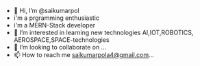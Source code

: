 - 👋 Hi, I’m @saikumarpol
- i'm a prgramming enthusiastic
- i'm a  MERN-Stack developer
- 👀 I’m interested in learning new technologies AI,IOT,ROBOTICS, AEROSPACE,SPACE-technologies
- 💞️ I’m looking to collaborate on ...
- 📫 How to reach me  saikumarpola4@gmail.com...

<!---
saikumarpol/saikumarpol is a ✨ special ✨ repository because its `README.md` (this file) appears on your GitHub profile.
You can click the Preview link to take a look at your changes.
--->

